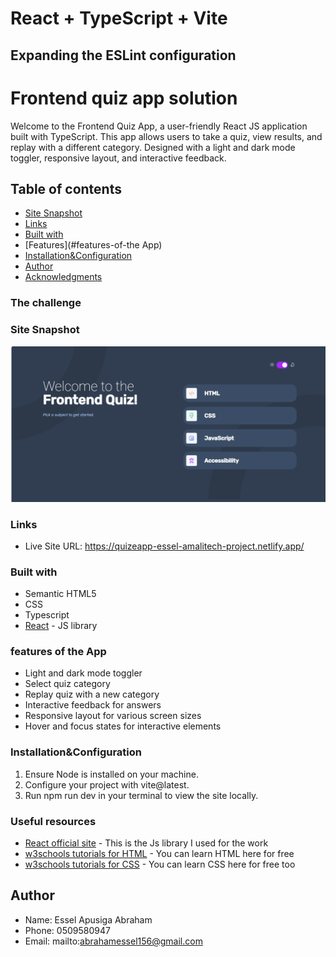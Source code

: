 # React + TypeScript + Vite
## Expanding the ESLint configuration

# Frontend quiz app solution
Welcome to the Frontend Quiz App, a user-friendly React JS application built with TypeScript. This app allows users to take a quiz, view results, and replay with a different category. Designed with a light and dark mode toggler, responsive layout, and interactive feedback. 

## Table of contents
- [Site Snapshot](#Preview)
- [Links](#links)
- [Built with](#built-with)
- [Features](#features-of-the App)
- [Installation&Configuration](#Installation-and-Configuration)
- [Author](#author)
- [Acknowledgments](#acknowledgments)



### The challenge


### Site Snapshot

![](./public/preview.png)


### Links
- Live Site URL: https://quizeapp-essel-amalitech-project.netlify.app/


### Built with

- Semantic HTML5
- CSS 
- Typescript
- [React](https://reactjs.org/) - JS library


### features of the App
 
- Light and dark mode toggler
- Select quiz category
- Replay quiz with a new category
- Interactive feedback for answers
- Responsive layout for various screen sizes
- Hover and focus states for interactive elements

### Installation&Configuration

1. Ensure Node is installed on your machine.
2. Configure your project with vite@latest.
3. Run npm run dev in your terminal to view the site locally.


### Useful resources

- [React official site](https://reactjs.org/) -  This is the Js library I used for the work
- [w3schools tutorials for HTML](https://www.w3schools.com/html/) - You can learn HTML here for free
- [w3schools tutorials for CSS](https://www.w3schools.com/css/) - You can learn CSS here for free too

## Author

- Name: Essel Apusiga Abraham
- Phone: 0509580947
- Email: mailto:abrahamessel156@gmail.com

